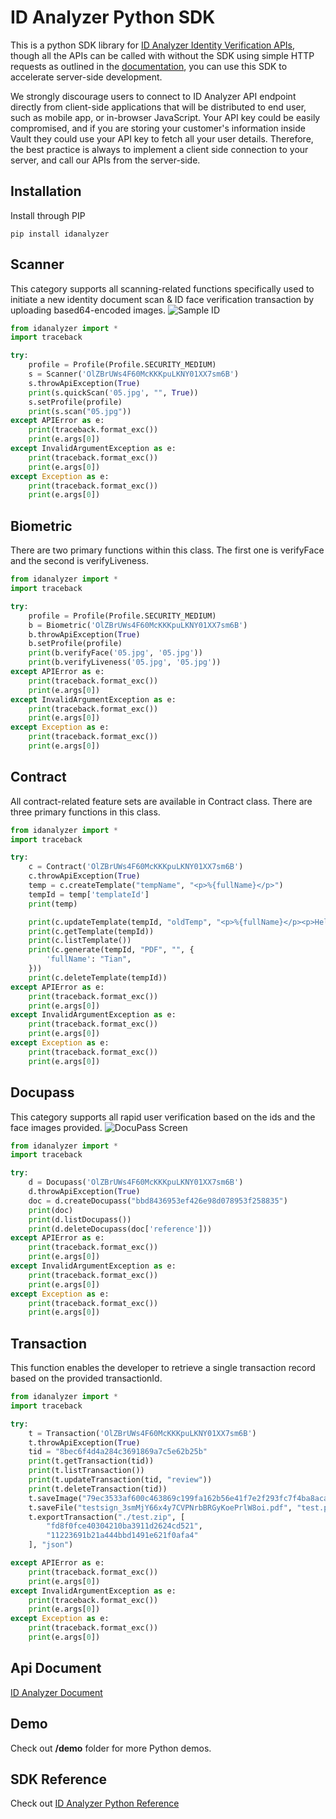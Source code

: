 
# ID Analyzer Python SDK
This is a python SDK library for [ID Analyzer Identity Verification APIs](https://www.idanalyzer.com), though all the APIs can be called with without the SDK using simple HTTP requests as outlined in the [documentation](https://id-analyzer-v2.readme.io), you can use this SDK to accelerate server-side development.

We strongly discourage users to connect to ID Analyzer API endpoint directly from client-side applications that will be distributed to end user, such as mobile app, or in-browser JavaScript. Your API key could be easily compromised, and if you are storing your customer's information inside Vault they could use your API key to fetch all your user details. Therefore, the best practice is always to implement a client side connection to your server, and call our APIs from the server-side.

## Installation
Install through PIP

```shell
pip install idanalyzer
```

## Scanner
This category supports all scanning-related functions specifically used to initiate a new identity document scan & ID face verification transaction by uploading based64-encoded images.
![Sample ID](https://www.idanalyzer.com/img/sampleid1.jpg)
```python
from idanalyzer import *
import traceback

try:
    profile = Profile(Profile.SECURITY_MEDIUM)
    s = Scanner('OlZBrUWs4F60McKKKpuLKNY01XX7sm6B')
    s.throwApiException(True)
    print(s.quickScan('05.jpg', "", True))
    s.setProfile(profile)
    print(s.scan("05.jpg"))
except APIError as e:
    print(traceback.format_exc())
    print(e.args[0])
except InvalidArgumentException as e:
    print(traceback.format_exc())
    print(e.args[0])
except Exception as e:
    print(traceback.format_exc())
    print(e.args[0])
```

## Biometric
There are two primary functions within this class. The first one is verifyFace and the second is verifyLiveness.
```python
from idanalyzer import *
import traceback

try:
    profile = Profile(Profile.SECURITY_MEDIUM)
    b = Biometric('OlZBrUWs4F60McKKKpuLKNY01XX7sm6B')
    b.throwApiException(True)
    b.setProfile(profile)
    print(b.verifyFace('05.jpg', '05.jpg'))
    print(b.verifyLiveness('05.jpg', '05.jpg'))
except APIError as e:
    print(traceback.format_exc())
    print(e.args[0])
except InvalidArgumentException as e:
    print(traceback.format_exc())
    print(e.args[0])
except Exception as e:
    print(traceback.format_exc())
    print(e.args[0])
```

## Contract
All contract-related feature sets are available in Contract class. There are three primary functions in this class.
```python
from idanalyzer import *
import traceback

try:
    c = Contract('OlZBrUWs4F60McKKKpuLKNY01XX7sm6B')
    c.throwApiException(True)
    temp = c.createTemplate("tempName", "<p>%{fullName}</p>")
    tempId = temp['templateId']
    print(temp)

    print(c.updateTemplate(tempId, "oldTemp", "<p>%{fullName}</p><p>Hello!!</p>"))
    print(c.getTemplate(tempId))
    print(c.listTemplate())
    print(c.generate(tempId, "PDF", "", {
        'fullName': "Tian",
    }))
    print(c.deleteTemplate(tempId))
except APIError as e:
    print(traceback.format_exc())
    print(e.args[0])
except InvalidArgumentException as e:
    print(traceback.format_exc())
    print(e.args[0])
except Exception as e:
    print(traceback.format_exc())
    print(e.args[0])
```

## Docupass
This category supports all rapid user verification based on the ids and the face images provided.
![DocuPass Screen](https://www.idanalyzer.com/img/docupassliveflow.jpg)
```python
from idanalyzer import *
import traceback

try:
    d = Docupass('OlZBrUWs4F60McKKKpuLKNY01XX7sm6B')
    d.throwApiException(True)
    doc = d.createDocupass("bbd8436953ef426e98d078953f258835")
    print(doc)
    print(d.listDocupass())
    print(d.deleteDocupass(doc['reference']))
except APIError as e:
    print(traceback.format_exc())
    print(e.args[0])
except InvalidArgumentException as e:
    print(traceback.format_exc())
    print(e.args[0])
except Exception as e:
    print(traceback.format_exc())
    print(e.args[0])
```

## Transaction
This function enables the developer to retrieve a single transaction record based on the provided transactionId.
```python
from idanalyzer import *
import traceback

try:
    t = Transaction('OlZBrUWs4F60McKKKpuLKNY01XX7sm6B')
    t.throwApiException(True)
    tid = "8bec6f4d4a284c3691869a7c5e62b25b"
    print(t.getTransaction(tid))
    print(t.listTransaction())
    print(t.updateTransaction(tid, "review"))
    print(t.deleteTransaction(tid))
    t.saveImage("79ec3533af600c463869c199fa162b56e41f7e2f293fc7f4ba8aca1e562acc58", "test.jpg")
    t.saveFile("testsign_3smMjY66x4y7CVPNrbBRGyKoePrlW8oi.pdf", "test.pdf")
    t.exportTransaction("./test.zip", [
        "fd8f0fce40304210ba3911d2624cd521",
        "11223691b21a444bbd1491e621f0afa4"
    ], "json")

except APIError as e:
    print(traceback.format_exc())
    print(e.args[0])
except InvalidArgumentException as e:
    print(traceback.format_exc())
    print(e.args[0])
except Exception as e:
    print(traceback.format_exc())
    print(e.args[0])
```

## Api Document
[ID Analyzer Document](https://id-analyzer-v2.readme.io/docs/nodejs)

## Demo
Check out **/demo** folder for more Python demos.

## SDK Reference
Check out [ID Analyzer Python Reference](https://idanalyzer.github.io/id-analyzer-nodejs/)
